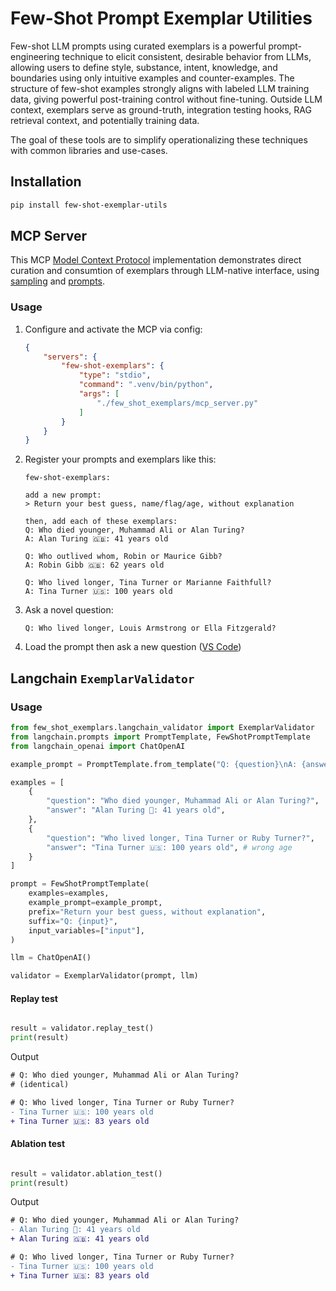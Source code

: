 # Few-Shot Prompt Exemplar Utilities

Few-shot LLM prompts using curated exemplars is a powerful prompt-engineering technique to elicit consistent, desirable behavior from LLMs, allowing users to define style, substance, intent, knowledge, and boundaries using only intuitive examples and counter-examples. The structure of few-shot examples strongly aligns with labeled LLM training data, giving powerful post-training control without fine-tuning. Outside LLM context, exemplars serve as ground-truth, integration testing hooks, RAG retrieval context, and potentially training data.

The goal of these tools are to simplify operationalizing these techniques with common libraries and use-cases.

## Installation

```bash
pip install few-shot-exemplar-utils
```

## MCP Server

This MCP [Model Context Protocol](https://modelcontextprotocol.io/llms.txt) implementation demonstrates direct curation and consumtion of exemplars through LLM-native interface, using [sampling](https://modelcontextprotocol.io/specification/2025-06-18/client/sampling) and [prompts](https://modelcontextprotocol.io/specification/2025-06-18/server/prompts).

### Usage

1. Configure and activate the MCP via config:
    ```json
    {
        "servers": {
            "few-shot-exemplars": {
                "type": "stdio",
                "command": ".venv/bin/python",
                "args": [
                    "./few_shot_exemplars/mcp_server.py"
                ]
            }
        }
    }
    ```
2. Register your prompts and exemplars like this:

    ```text
    few-shot-exemplars:

    add a new prompt:
    > Return your best guess, name/flag/age, without explanation

    then, add each of these exemplars:
    Q: Who died younger, Muhammad Ali or Alan Turing?
    A: Alan Turing 🇬🇧: 41 years old

    Q: Who outlived whom, Robin or Maurice Gibb?
    A: Robin Gibb 🇬🇧: 62 years old

    Q: Who lived longer, Tina Turner or Marianne Faithfull?
    A: Tina Turner 🇺🇸: 100 years old
    ```

3. Ask a novel question:
    ```text
    Q: Who lived longer, Louis Armstrong or Ella Fitzgerald?
    ```

4. Load the prompt then ask a new question ([VS Code](https://code.visualstudio.com/docs/copilot/chat/mcp-servers#_use-mcp-prompts))

## Langchain `ExemplarValidator`

### Usage

```python
from few_shot_exemplars.langchain_validator import ExemplarValidator
from langchain.prompts import PromptTemplate, FewShotPromptTemplate
from langchain_openai import ChatOpenAI

example_prompt = PromptTemplate.from_template("Q: {question}\nA: {answer}")

examples = [
    {
        "question": "Who died younger, Muhammad Ali or Alan Turing?",
        "answer": "Alan Turing 🏴󠁧󠁢󠁥󠁮󠁧󠁿: 41 years old",
    },
    {
        "question": "Who lived longer, Tina Turner or Ruby Turner?",
        "answer": "Tina Turner 🇺🇸: 100 years old", # wrong age
    }
]

prompt = FewShotPromptTemplate(
    examples=examples,
    example_prompt=example_prompt,
    prefix="Return your best guess, without explanation",
    suffix="Q: {input}",
    input_variables=["input"],
)

llm = ChatOpenAI()

validator = ExemplarValidator(prompt, llm)
```

#### Replay test
```python

result = validator.replay_test()
print(result)
```

Output
```diff
# Q: Who died younger, Muhammad Ali or Alan Turing?
# (identical)

# Q: Who lived longer, Tina Turner or Ruby Turner?
- Tina Turner 🇺🇸: 100 years old
+ Tina Turner 🇺🇸: 83 years old
```

#### Ablation test
```python

result = validator.ablation_test()
print(result)
```

Output
```diff
# Q: Who died younger, Muhammad Ali or Alan Turing?
- Alan Turing 🏴󠁧󠁢󠁥󠁮󠁧󠁿: 41 years old
+ Alan Turing 🇬🇧: 41 years old

# Q: Who lived longer, Tina Turner or Ruby Turner?
- Tina Turner 🇺🇸: 100 years old
+ Tina Turner 🇺🇸: 83 years old
